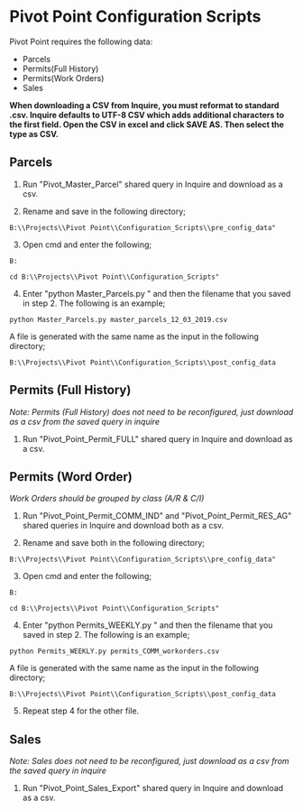 # Pivot Point Configuration Scripts

Pivot Point requires the following data:
- Parcels
- Permits(Full History)
- Permits(Work Orders)
- Sales


**When downloading a CSV from Inquire, you must reformat to standard .csv.
Inquire defaults to UTF-8 CSV which adds additional characters to the first
field. Open the CSV in excel and click SAVE AS. Then select the type as CSV.**


## Parcels

1) Run "Pivot_Master_Parcel" shared query in Inquire and download as a csv.

2) Rename and save in the following directory;   

```
B:\\Projects\\Pivot Point\\Configuration_Scripts\\pre_config_data"
```

3) Open cmd and enter the following;

```
B:
```
```
cd B:\\Projects\\Pivot Point\\Configuration_Scripts"
```

4)  Enter "python Master_Parcels.py " and then the filename
that you saved in step 2. The following is an example;

```
python Master_Parcels.py master_parcels_12_03_2019.csv
```

A file is generated with the same name as the input in the following directory;

```
B:\\Projects\\Pivot Point\\Configuration_Scripts\\post_config_data
```

## Permits (Full History)

*Note: Permits (Full History) does not need to be reconfigured, just download as a csv from the saved query in inquire*

1) Run "Pivot_Point_Permit_FULL" shared query in Inquire and download as a csv.

## Permits (Word Order)

*Work Orders should be grouped by class (A/R & C/I)*

1) Run "Pivot_Point_Permit_COMM_IND" and "Pivot_Point_Permit_RES_AG" shared
queries in Inquire and download both as a csv.

2) Rename and save both in the following directory;
```
B:\\Projects\\Pivot Point\\Configuration_Scripts\\pre_config_data"
```

3) Open cmd and enter the following;

```
B:
```
```
cd B:\\Projects\\Pivot Point\\Configuration_Scripts"
```

4)  Enter "python Permits_WEEKLY.py " and then the filename
that you saved in step 2. The following is an example;

```
python Permits_WEEKLY.py permits_COMM_workorders.csv
```

A file is generated with the same name as the input in the following directory;

```
B:\\Projects\\Pivot Point\\Configuration_Scripts\\post_config_data
```

5) Repeat step 4 for the other file.

## Sales
*Note: Sales does not need to be reconfigured, just download as a csv from the
saved query in inquire*

1) Run "Pivot_Point_Sales_Export" shared query in Inquire and download as a csv.
